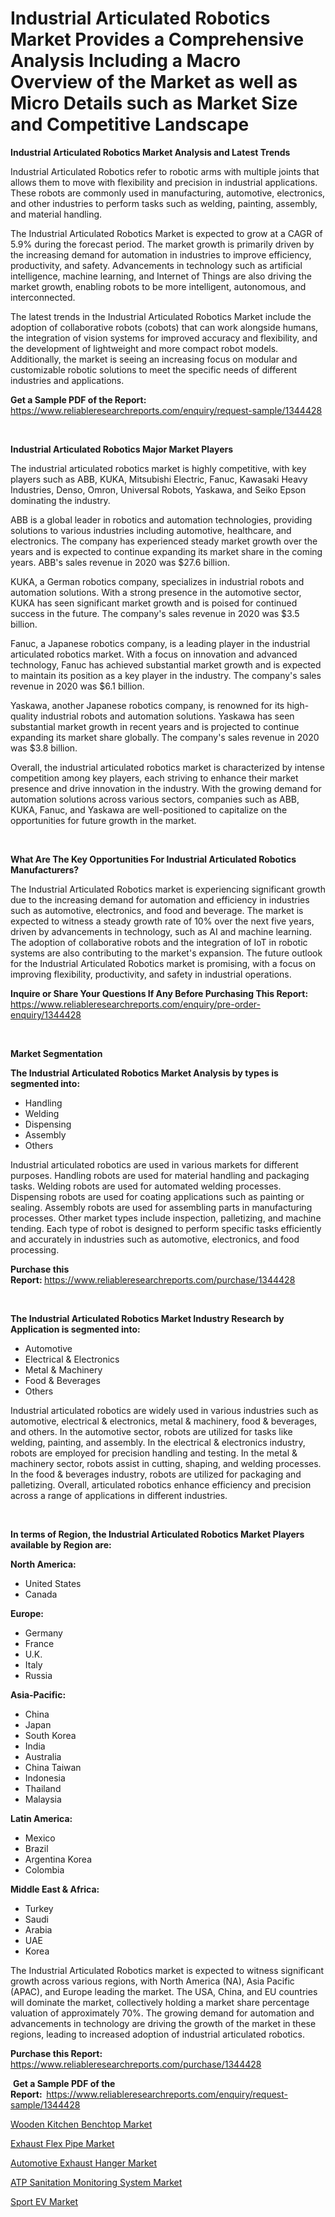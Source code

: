 <p><h1>Industrial Articulated Robotics Market Provides a Comprehensive Analysis Including a Macro Overview of the Market as well as Micro Details such as Market Size and Competitive Landscape</h1></p><p><strong>Industrial Articulated Robotics Market Analysis and Latest Trends</strong></p>
<p><p>Industrial Articulated Robotics refer to robotic arms with multiple joints that allows them to move with flexibility and precision in industrial applications. These robots are commonly used in manufacturing, automotive, electronics, and other industries to perform tasks such as welding, painting, assembly, and material handling.</p><p>The Industrial Articulated Robotics Market is expected to grow at a CAGR of 5.9% during the forecast period. The market growth is primarily driven by the increasing demand for automation in industries to improve efficiency, productivity, and safety. Advancements in technology such as artificial intelligence, machine learning, and Internet of Things are also driving the market growth, enabling robots to be more intelligent, autonomous, and interconnected.</p><p>The latest trends in the Industrial Articulated Robotics Market include the adoption of collaborative robots (cobots) that can work alongside humans, the integration of vision systems for improved accuracy and flexibility, and the development of lightweight and more compact robot models. Additionally, the market is seeing an increasing focus on modular and customizable robotic solutions to meet the specific needs of different industries and applications.</p></p>
<p><strong>Get a Sample PDF of the Report:&nbsp;</strong> <a href="https://www.reliableresearchreports.com/enquiry/request-sample/1344428">https://www.reliableresearchreports.com/enquiry/request-sample/1344428</a></p>
<p>&nbsp;</p>
<p><strong>Industrial Articulated Robotics Major Market Players</strong></p>
<p><p>The industrial articulated robotics market is highly competitive, with key players such as ABB, KUKA, Mitsubishi Electric, Fanuc, Kawasaki Heavy Industries, Denso, Omron, Universal Robots, Yaskawa, and Seiko Epson dominating the industry. </p><p>ABB is a global leader in robotics and automation technologies, providing solutions to various industries including automotive, healthcare, and electronics. The company has experienced steady market growth over the years and is expected to continue expanding its market share in the coming years. ABB's sales revenue in 2020 was $27.6 billion.</p><p>KUKA, a German robotics company, specializes in industrial robots and automation solutions. With a strong presence in the automotive sector, KUKA has seen significant market growth and is poised for continued success in the future. The company's sales revenue in 2020 was $3.5 billion.</p><p>Fanuc, a Japanese robotics company, is a leading player in the industrial articulated robotics market. With a focus on innovation and advanced technology, Fanuc has achieved substantial market growth and is expected to maintain its position as a key player in the industry. The company's sales revenue in 2020 was $6.1 billion.</p><p>Yaskawa, another Japanese robotics company, is renowned for its high-quality industrial robots and automation solutions. Yaskawa has seen substantial market growth in recent years and is projected to continue expanding its market share globally. The company's sales revenue in 2020 was $3.8 billion.</p><p>Overall, the industrial articulated robotics market is characterized by intense competition among key players, each striving to enhance their market presence and drive innovation in the industry. With the growing demand for automation solutions across various sectors, companies such as ABB, KUKA, Fanuc, and Yaskawa are well-positioned to capitalize on the opportunities for future growth in the market.</p></p>
<p>&nbsp;</p>
<p><strong>What Are The Key Opportunities For Industrial Articulated Robotics Manufacturers?</strong></p>
<p><p>The Industrial Articulated Robotics market is experiencing significant growth due to the increasing demand for automation and efficiency in industries such as automotive, electronics, and food and beverage. The market is expected to witness a steady growth rate of 10% over the next five years, driven by advancements in technology, such as AI and machine learning. The adoption of collaborative robots and the integration of IoT in robotic systems are also contributing to the market's expansion. The future outlook for the Industrial Articulated Robotics market is promising, with a focus on improving flexibility, productivity, and safety in industrial operations.</p></p>
<p><strong>Inquire or Share Your Questions If Any Before Purchasing This Report:</strong> <a href="https://www.reliableresearchreports.com/enquiry/pre-order-enquiry/1344428">https://www.reliableresearchreports.com/enquiry/pre-order-enquiry/1344428</a></p>
<p>&nbsp;</p>
<p><strong>Market Segmentation</strong></p>
<p><strong>The Industrial Articulated Robotics Market Analysis by types is segmented into:</strong></p>
<p><ul><li>Handling</li><li>Welding</li><li>Dispensing</li><li>Assembly</li><li>Others</li></ul></p>
<p><p>Industrial articulated robotics are used in various markets for different purposes. Handling robots are used for material handling and packaging tasks. Welding robots are used for automated welding processes. Dispensing robots are used for coating applications such as painting or sealing. Assembly robots are used for assembling parts in manufacturing processes. Other market types include inspection, palletizing, and machine tending. Each type of robot is designed to perform specific tasks efficiently and accurately in industries such as automotive, electronics, and food processing.</p></p>
<p><strong>Purchase this Report:&nbsp;</strong><a href="https://www.reliableresearchreports.com/purchase/1344428">https://www.reliableresearchreports.com/purchase/1344428</a></p>
<p>&nbsp;</p>
<p><strong>The Industrial Articulated Robotics Market Industry Research by Application is segmented into:</strong></p>
<p><ul><li>Automotive</li><li>Electrical & Electronics</li><li>Metal & Machinery</li><li>Food & Beverages</li><li>Others</li></ul></p>
<p><p>Industrial articulated robotics are widely used in various industries such as automotive, electrical & electronics, metal & machinery, food & beverages, and others. In the automotive sector, robots are utilized for tasks like welding, painting, and assembly. In the electrical & electronics industry, robots are employed for precision handling and testing. In the metal & machinery sector, robots assist in cutting, shaping, and welding processes. In the food & beverages industry, robots are utilized for packaging and palletizing. Overall, articulated robotics enhance efficiency and precision across a range of applications in different industries.</p></p>
<p>&nbsp;</p>
<p><strong>In terms of Region, the Industrial Articulated Robotics Market Players available by Region are:</strong></p>
<p>
    <p> <strong> North America: </strong>
        <ul>
            <li>United States</li>
            <li>Canada</li>
        </ul>
        </p> 
    <p> <strong> Europe: </strong>
        <ul>
            <li>Germany</li>
            <li>France</li>
            <li>U.K.</li>
            <li>Italy</li>
            <li>Russia</li>
        </ul>
        </p> 
    <p> <strong> Asia-Pacific: </strong>
        <ul>
            <li>China</li>
            <li>Japan</li>
            <li>South Korea</li>
            <li>India</li>
            <li>Australia</li>
            <li>China Taiwan</li>
            <li>Indonesia</li>
            <li>Thailand</li>
            <li>Malaysia</li>
        </ul>
        </p> 
    <p> <strong> Latin America: </strong>
        <ul>
            <li>Mexico</li>
            <li>Brazil</li>
            <li>Argentina Korea</li>
            <li>Colombia</li>
        </ul>
        </p> 
    <p> <strong> Middle East & Africa: </strong>
        <ul>
            <li>Turkey</li>
            <li>Saudi</li>
            <li>Arabia</li>
            <li>UAE</li>
            <li>Korea</li>
        </ul>
    </p>
    </p>
<p><p>The Industrial Articulated Robotics market is expected to witness significant growth across various regions, with North America (NA), Asia Pacific (APAC), and Europe leading the market. The USA, China, and EU countries will dominate the market, collectively holding a market share percentage valuation of approximately 70%. The growing demand for automation and advancements in technology are driving the growth of the market in these regions, leading to increased adoption of industrial articulated robotics.</p></p>
<p><strong>Purchase this Report: </strong><a href="https://www.reliableresearchreports.com/purchase/1344428">https://www.reliableresearchreports.com/purchase/1344428</a></p>
<p>&nbsp;<strong>Get a Sample PDF of the Report:&nbsp;&nbsp;</strong><a href="https://www.reliableresearchreports.com/enquiry/request-sample/1344428">https://www.reliableresearchreports.com/enquiry/request-sample/1344428</a></p>
<p><strong></strong></p>
<p><p><a href="https://medium.com/@mayschimmel/wooden-kitchen-benchtop-market-comprehensive-assessment-by-type-application-and-geography-eca36dd542f2">Wooden Kitchen Benchtop Market</a></p><p><a href="https://medium.com/@mayschimmel/exhaust-flex-pipe-market-analysis-and-sze-forecasted-for-period-from-2024-to-2031-94e15a9dbf49">Exhaust Flex Pipe Market</a></p><p><a href="https://medium.com/@mayschimmel/automotive-exhaust-hanger-market-competitive-analysis-market-trends-and-forecast-to-2031-a1d82dd32c73">Automotive Exhaust Hanger Market</a></p><p><a href="https://medium.com/@mayschimmel/atp-sanitation-monitoring-system-market-trends-and-market-analysis-forecasted-for-period-2024-2031-c30be24879a5">ATP Sanitation Monitoring System Market</a></p><p><a href="https://medium.com/@mayschimmel/sport-ev-market-outlook-industry-overview-and-forecast-2024-to-2031-cc10377e08ac">Sport EV Market</a></p></p>